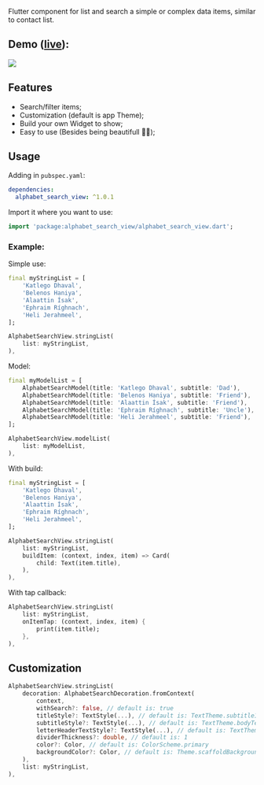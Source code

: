 Flutter component for list and search a simple or complex data items, similar to contact list.

## Demo ([live](ericferreira1992.github.io/alphabet-search-view)):

![](https://github.com/ericferreira1992/alphabet-search-view/raw/main/demo.gif)

## Features
- Search/filter items;
- Customization (default is app Theme);
- Build your own Widget to show;
- Easy to use (Besides being beautifull 💅🏼);

## Usage

Adding in `pubspec.yaml`:
```yaml
dependencies:
  alphabet_search_view: ^1.0.1
```

Import it where you want to use:
```dart
import 'package:alphabet_search_view/alphabet_search_view.dart';
```

### Example:

Simple use:
```dart
final myStringList = [
    'Katlego Dhaval',
    'Belenos Haniya',
    'Alaattin Ísak',
    'Ephraim Ríghnach',
    'Heli Jerahmeel',
];

AlphabetSearchView.stringList(
    list: myStringList,
),
```

Model:
```dart
final myModelList = [
    AlphabetSearchModel(title: 'Katlego Dhaval', subtitle: 'Dad'),
    AlphabetSearchModel(title: 'Belenos Haniya', subtitle: 'Friend'),
    AlphabetSearchModel(title: 'Alaattin Ísak', subtitle: 'Friend'),
    AlphabetSearchModel(title: 'Ephraim Ríghnach', subtitle: 'Uncle'),
    AlphabetSearchModel(title: 'Heli Jerahmeel', subtitle: 'Friend'),
];

AlphabetSearchView.modelList(
    list: myModelList,
),
```

With build:
```dart
final myStringList = [
    'Katlego Dhaval',
    'Belenos Haniya',
    'Alaattin Ísak',
    'Ephraim Ríghnach',
    'Heli Jerahmeel',
];

AlphabetSearchView.stringList(
    list: myStringList,
    buildItem: (context, index, item) => Card(
        child: Text(item.title),
    ),
),
```  

With tap callback:
```dart
AlphabetSearchView.stringList(
    list: myStringList,
    onItemTap: (context, index, item) {
        print(item.title);
    },
),
```  

## Customization

```dart
AlphabetSearchView.stringList(
    decoration: AlphabetSearchDecoration.fromContext(
        context,
        withSearch?: false, // default is: true
        titleStyle?: TextStyle(...), // default is: TextTheme.subtitle1
        subtitleStyle?: TextStyle(...), // default is: TextTheme.bodyText2
        letterHeaderTextStyle?: TextStyle(...), // default is: TextTheme.headline2
        dividerThickness?: double, // default is: 1
        color?: Color, // default is: ColorScheme.primary
        backgroundColor?: Color, // default is: Theme.scaffoldBackgroundColor
    ),
    list: myStringList,
),
```  